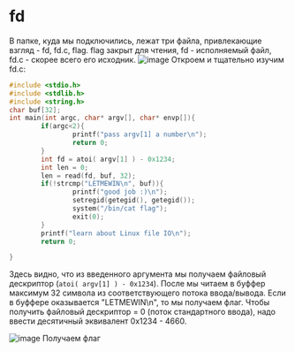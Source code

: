 # fd 
В папке, куда мы подключились, лежат три файла, привлекающие взгляд - fd, fd.c, flag. flag закрыт для чтения, fd - исполняемый файл, fd.c - скорее всего его исходник. 
![image](https://github.com/user-attachments/assets/78eedff3-0570-41b8-bb8a-696200cc25f5) 
Откроем и тщательно изучим fd.c:
```c
#include <stdio.h>
#include <stdlib.h>
#include <string.h>
char buf[32];
int main(int argc, char* argv[], char* envp[]){
        if(argc<2){
                printf("pass argv[1] a number\n");
                return 0;
        }
        int fd = atoi( argv[1] ) - 0x1234;
        int len = 0;
        len = read(fd, buf, 32);
        if(!strcmp("LETMEWIN\n", buf)){
                printf("good job :)\n");
                setregid(getegid(), getegid());
                system("/bin/cat flag");
                exit(0);
        }
        printf("learn about Linux file IO\n");
        return 0;

}
``` 
Здесь видно, что из введенного аргумента мы получаем файловый дескриптор (`atoi( argv[1] ) - 0x1234`). После мы читаем в буффер максимум 
32 символа из соответствующего потока ввода/вывода. Если в буффере оказывается "LETMEWIN\n", то мы получаем флаг. Чтобы получить файловый дескриптор = 0 (поток стандартного ввода),
надо ввести десятичный эквивалент 0x1234 - 4660. 

![image](https://github.com/user-attachments/assets/23912fe1-5ce1-4d8a-a784-042e4fded331) 
Получаем флаг 
